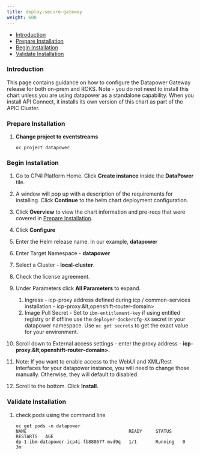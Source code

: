 ```yaml
---
title: deploy-secure-gateway
weight: 600
---
```


- [Introduction](#introduction)
- [Prepare Installation](#prepare-installation)
- [Begin Installation](#begin-installation)
- [Validate Installation](#validate-installation)

### Introduction
This page contains guidance on how to configure the Datapower Gateway release for both on-prem and ROKS.  Note - you do not need to install this chart unless you are using datapower as a standalone capability.  When you install API Connect, it installs its own version of this chart as part of the APIC Cluster.

### Prepare Installation

1. **Change project to eventstreams**
   ```
   oc project datapower
   ```

### Begin Installation  
1. Go to CP4I Platform Home. Click **Create instance** inside the **DataPower** tile.  

1. A window will pop up with a description of the requirements for installing. Click **Continue** to the helm chart deployment configuration.     
2. Click **Overview** to view the chart information and pre-reqs that were covered in [Prepare Installation](#prepare-installation).
3. Click **Configure**
4. Enter the Helm release name. In our example, **datapower**
5. Enter Target Namespace - **datapower**
6. Select a Cluster - **local-cluster**.
7. Check the license agreement. 
8. Under Parameters click **All Parameters** to expand. 
   1. Ingress - icp-proxy address defined during icp / common-services installation - icp-proxy.\&lt;openshift-router-domain>  
   2. Image Pull Secret - Set to `ibm-entitlement-key` if using entitled registry or if offline use the `deployer-dockercfg-XX` secret in your datapower namespace.  Use `oc get secrets` to get the exact value for your environment.
9.  Scroll down to External access settings - enter the proxy address - **icp-proxy.\&lt;openshift-router-domain>.**
10. Note:  If you want to enable access to the WebUI and XML/Rest Interfaces for your datapower instance, you will need to change those manually.  Otherwise, they will default to disabled.
10. Scroll to the bottom. Click **Install**.

### Validate Installation  
1. check pods using the command line
   ```
   oc get pods -n datapower
   NAME                                      READY     STATUS    RESTARTS   AGE
   dp-1-ibm-datapower-icp4i-fb888677-mvd9q   1/1       Running   0          3m
   ```
 
